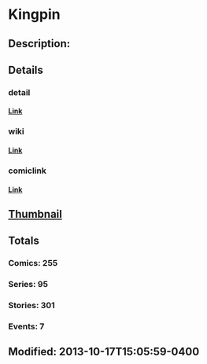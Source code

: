 # Kingpin
## Description: 
## Details
### detail
#### [Link](http://marvel.com/characters/1150/kingpin?utm_campaign=apiRef&utm_source=d8455188da2836f893171a8a63981172)
### wiki
#### [Link](http://marvel.com/universe/Kingpin?utm_campaign=apiRef&utm_source=d8455188da2836f893171a8a63981172)
### comiclink
#### [Link](http://marvel.com/comics/characters/1009389/kingpin?utm_campaign=apiRef&utm_source=d8455188da2836f893171a8a63981172)
## [Thumbnail](http://i.annihil.us/u/prod/marvel/i/mg/9/60/526034fb5aff7.jpg)
## Totals
### Comics: 255
### Series: 95
### Stories: 301
### Events: 7
## Modified: 2013-10-17T15:05:59-0400